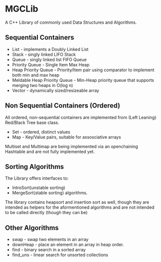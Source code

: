 # MGCLib
A C++ Library of commonly used Data Structures and Algorithms.

## Sequential Containers
 - List - implements a Doubly Linked List
 - Stack - singly linked LIFO Stack
 - Queue - singly linked list FIFO Queue
 - Priority Queue - Single Item Max Heap
 - Heap Priority Queue - Priority/Item pair using comparator to implement both min and max heap
 - Meldable Heap Priority Queue - Min-Heap priority queue that supports merging two heaps in O(log n)
 - Vector - dynamically sized/resizeable array

## Non Sequential Containers (Ordered)
All ordered, non-sequential containers are implemented from (Left Leaning) Red/Black Tree base class.
 - Set - ordered, distinct values
 - Map - Key/Value pairs, suitable for assosciative arrays

Multiset and Multimap are being implemented via an openchaining Hashtable and are not fully implemented yet. 

## Sorting Algorithms
The Library offers interfaces to:
- IntroSort(unstable sorting)
- MergeSort(stable sorting) algorithms.

The library contains heapsort and insertion sort as well, though they are intended as helpers for the aformentioned algorithms and are
not intended to be called directly (though they can be)

## Other Algorithms
- swap - swap two elements in an array
- downHeap - place an element in an array in heap order.
- find - binary search in a sorted array
- find_uns - linear search for unsorted collections

